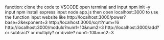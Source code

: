 function: clone the code to VSCODE open terminal and input npm init -y
input npm install express
input node app.js 
then open localhost:3000
to use the function input website like http://localhost:3000/power?base=2&exponent=3  http://localhost:3000/sqrt?num=16  http://localhost:3000/modulo?num1=10&num2=3    http://localhost:3000/add?or subtract? or multiply?  or divide? num1=10&num2=3
